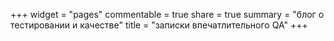 +++
widget = "pages"
commentable = true
share = true
summary = "блог о тестировании и качестве"
title = "записки впечатлительного QA"
+++

